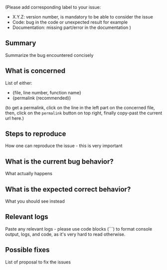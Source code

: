 (Please add corresponding label to your issue:
- X.Y.Z: version number, is mandatory to be able to consider the issue
- Code: bug in the code or unexpected result for example
- Documentation: missing part/error in the documentation
)

## Summary

Summarize the bug encountered concisely

## What is concerned

List of either:
- {file, line number, function name}
- {permalink (recommended)}

(to get a permalink, click on the line in the left part on the concerned file,
then, click on the `permalink` button on top right, finally copy-past the current url here.)

## Steps to reproduce

How one can reproduce the issue - this is very important

## What is the current bug behavior?

What actually happens

## What is the expected correct behavior?

What you should see instead

## Relevant logs

Paste any relevant logs - please use code blocks (```) to format console output, logs, and code, as
it's very hard to read otherwise.

## Possible fixes

List of proposal to fix the issues
